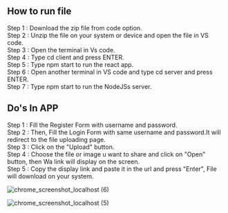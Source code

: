 ## How to run file

Step 1 : Download the zip file from code option.<br/>
Step 2 : Unzip the file on your system or device and open the file in VS code.<br/>
Step 3 : Open the terminal in Vs code.<br/>
Step 4 : Type cd client and press ENTER.<br/>
Step 5 : Type npm start to run the react app.<br/>
Step 6 : Open another terminal in VS code and type cd server and press ENTER.<br/>
Step 7 : Type npm start to run the NodeJSs server.<br/>

## Do's In APP

Step 1 : Fill the Register Form with username and password.<br/>
Step 2 : Then, Fill the Login Form with same username and password.It will redirect to the file uploading page.<br/>
Step 3 : Click on the "Upload" button.<br/>
Step 4 : Choose the file or image u want to share and click on "Open" button, then Wa link will display on the screen.<br/>
Step 5 : Copy the display link and paste it in the url and press "Enter", File will download on your system.<br/>

![chrome_screenshot_localhost (6)](https://github.com/shubham13101996/File_Sharing_App/assets/121822895/b8c01931-67f1-4d7b-9833-72fc9aa62508)

![chrome_screenshot_localhost (5)](https://github.com/shubham13101996/File_Sharing_App/assets/121822895/7172d7a2-675b-4bd2-a17b-da14d0459ba4)
